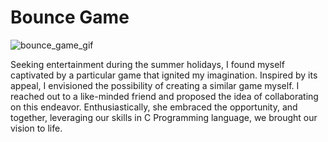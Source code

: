 # Bounce Game

![bounce_game_gif](https://user-images.githubusercontent.com/103555283/176752253-66066638-dcea-4226-8f6f-7ce6efa5200b.gif)

Seeking entertainment during the summer holidays, I found myself captivated by a particular game that ignited my imagination. Inspired by its appeal, I envisioned the possibility of creating a similar game myself. I reached out to a like-minded friend and proposed the idea of collaborating on this endeavor. Enthusiastically, she embraced the opportunity, and together, leveraging our skills in C Programming language, we brought our vision to life.
